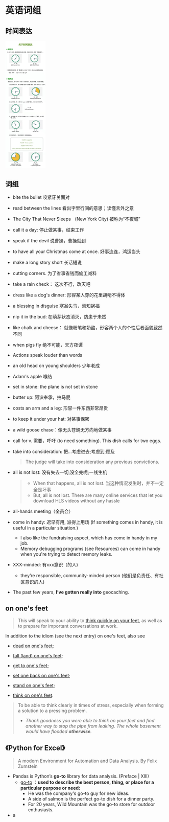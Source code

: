 # 英语词组







## 时间表达

<img src="./img/image-20220325151744939.png" alt="image-20220325151744939" style="zoom: 39%;" /> 



## 词组

- bite the bullet 咬紧牙关面对

- read between the lines 看出字里行间的意思；读懂言外之意

- The City That Never Sleeps （New York City) 被称为“不夜城”

- call it a day: 停止做某事，结束工作

- speak if the devil 说曹操，曹操就到

- to have all your Christmas come at once. 好事连连，鸿运当头

- make a long story short 长话短说

- cutting corners. 为了省事省钱而偷工减料

- take a rain check： 这次不行，改天吧

- dress like a dog's dinner: 形容某人穿的花里胡哨不得体

- a blessing in disguise 塞翁失马，焉知祸福

- nip it in the bud: 在萌芽状态消灭，防患于未然

- like chalk and cheese： 就像粉笔和奶酪，形容两个人的个性后者面貌截然不同

- when pigs fly 绝不可能，天方夜谭

- Actions speak louder than words

- an old head on young shoulders 少年老成

- Adam's apple 喉结

- set in stone: the plane is not set in stone

- butter up: 阿谀奉承，拍马屁

- costs an arm and a leg: 形容一件东西非常昂贵

- to keep it under your hat: 对某事保密

- a wild goose chase：像无头苍蝇无方向地做某事

- call for v. 需要，呼吁 (to need something). This dish calls for two eggs.

- take into consideration: 把…考虑进去;考虑到;顾及
  
  > The judge will take into consideration any previous convictions.
  
- all is not lost: 没有失去一切;没全完呢;一线生机

  > - When that happens, all is not lost.  当这种情况发生时，并不一定全是坏事
  > - But, all is not lost. There are many online services that let you download HLS videos without any hassle

- all-hands meeting（全员会）

- come in handy: 迟早有用, 派得上用场 (If something comes in handy, it is useful in a particular situation.)

  - I also like the fundraising aspect, which has come in handy in my job.
  - Memory debugging programs (see Resources) can come in handy when you're trying to detect memory leaks.

- XXX-minded: 有xxx意识（的人)
  - they’re responsible, community-minded person (他们是负责任、有社区意识的人)

- The past few years, **I’ve gotten really into** geocaching.

## on one's feet

> This will speak to your ability to [think quickly on your feet](https://www.thebalancecareers.com/tell-me-about-yourself-job-interview-question-2060956), as well as to prepare for important conversations at work.

In addition to the idiom (see the next entry) on one's feet, also see

- [dead on one's feet](https://idioms.thefreedictionary.com/dead+on+one's+feet); 

- [fall (land) on one's feet](https://idioms.thefreedictionary.com/fall+on+one's+feet); 

- [get to one's feet](https://idioms.thefreedictionary.com/get+to+one's+feet); 

- [set one back on one's feet](https://idioms.thefreedictionary.com/set+one+back+on+one's+feet);

-  [stand on one's feet](https://idioms.thefreedictionary.com/stand+on+one's+own+feet);

-  [think on one's feet](https://idioms.thefreedictionary.com/think+on+one's+feet).

  > To be able to think clearly in times of stress, especially when forming a solution to a pressing problem.
  >
  > - *Thank* *goodness* *you* *were* *able* *to* *think* *on* *your* *feet* *and* *find* *another* *way* *to* *stop* *the* *pipe* *from* *leaking.* *The* *whole* *basement* *would* *have* *flooded* ***otherwise**.*





## 《Python for Excel》

> A modern Environment for Automation and Data Analysis. By Felix Zumstein

- Pandas is Python’s **go-to** library for data analysis. (Preface | XIII)
  - [go-to](https://dictionary.cambridge.org/dictionary/english/go-to) ：**used to describe the best person, thing, or place for a particular purpose or need:**
    - He was the company's go-to guy for new ideas.
    - A side of salmon is the perfect go-to dish for a dinner party.
    - For 20 years, Wild Mountain was the go-to store for outdoor enthusiasts.
- a 
